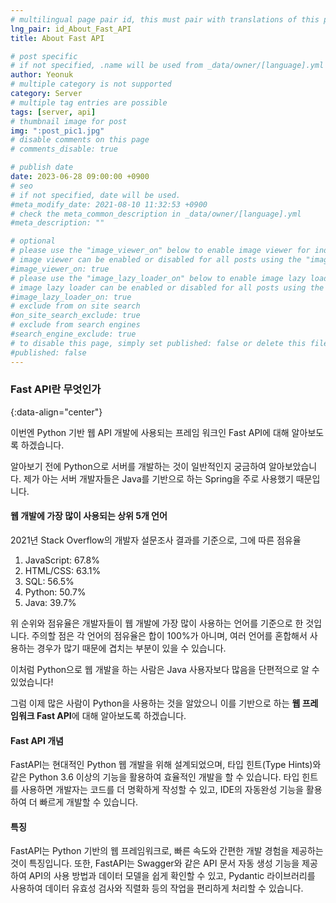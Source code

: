 ```yaml
---
# multilingual page pair id, this must pair with translations of this page. (This name must be unique)
lng_pair: id_About_Fast_API
title: About Fast API

# post specific
# if not specified, .name will be used from _data/owner/[language].yml
author: Yeonuk
# multiple category is not supported
category: Server
# multiple tag entries are possible
tags: [server, api]
# thumbnail image for post
img: ":post_pic1.jpg"
# disable comments on this page
# comments_disable: true

# publish date
date: 2023-06-28 09:00:00 +0900
# seo
# if not specified, date will be used.
#meta_modify_date: 2021-08-10 11:32:53 +0900
# check the meta_common_description in _data/owner/[language].yml
#meta_description: ""

# optional
# please use the "image_viewer_on" below to enable image viewer for individual pages or posts (_posts/ or [language]/_posts folders).
# image viewer can be enabled or disabled for all posts using the "image_viewer_posts: true" setting in _data/conf/main.yml.
#image_viewer_on: true
# please use the "image_lazy_loader_on" below to enable image lazy loader for individual pages or posts (_posts/ or [language]/_posts folders).
# image lazy loader can be enabled or disabled for all posts using the "image_lazy_loader_posts: true" setting in _data/conf/main.yml.
#image_lazy_loader_on: true
# exclude from on site search
#on_site_search_exclude: true
# exclude from search engines
#search_engine_exclude: true
# to disable this page, simply set published: false or delete this file
#published: false
---
```


<!-- outline-start -->

### Fast API란 무엇인가

{:data-align="center"}

<!-- outline-end -->

이번엔 Python 기반 웹 API 개발에 사용되는 프레임 워크인 Fast API에 대해 알아보도록 하겠습니다.

알아보기 전에 Python으로 서버를 개발하는 것이 일반적인지 궁금하여 알아보았습니다. 제가 아는 서버 개발자들은 Java를 기반으로 하는 Spring을 주로 사용했기 때문입니다.

#### 웹 개발에 가장 많이 사용되는 상위 5개 언어

2021년 Stack Overflow의 개발자 설문조사 결과를 기준으로, 그에 따른 점유율

1. JavaScript: 67.8%
2. HTML/CSS: 63.1%
3. SQL: 56.5%
4. Python: 50.7%
5. Java: 39.7%

위 순위와 점유율은 개발자들이 웹 개발에 가장 많이 사용하는 언어를 기준으로 한 것입니다. 주의할 점은 각 언어의 점유율은 합이 100%가 아니며, 여러 언어를 혼합해서 사용하는 경우가 많기 때문에 겹치는 부분이 있을 수 있습니다.

이처럼 Python으로 웹 개발을 하는 사람은 Java 사용자보다 많음을 단편적으로 알 수 있었습니다!

그럼 이제 많은 사람이 Python을 사용하는 것을 알았으니 이를 기반으로 하는 **웹 프레임워크 Fast API**에 대해 알아보도록 하겠습니다.

#### Fast API 개념

FastAPI는 현대적인 Python 웹 개발을 위해 설계되었으며, 타입 힌트(Type Hints)와 같은 Python 3.6 이상의 기능을 활용하여 효율적인 개발을 할 수 있습니다.
타입 힌트를 사용하면 개발자는 코드를 더 명확하게 작성할 수 있고, IDE의 자동완성 기능을 활용하여 더 빠르게 개발할 수 있습니다.

#### 특징

FastAPI는 Python 기반의 웹 프레임워크로, 빠른 속도와 간편한 개발 경험을 제공하는 것이 특징입니다.
또한, FastAPI는 Swagger와 같은 API 문서 자동 생성 기능을 제공하여 API의 사용 방법과 데이터 모델을 쉽게 확인할 수 있고, Pydantic 라이브러리를 사용하여 데이터 유효성 검사와 직렬화 등의 작업을 편리하게 처리할 수 있습니다.
